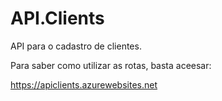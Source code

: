 # API.Clients

API para o cadastro de clientes. 

Para saber como utilizar as rotas, basta aceesar:

https://apiclients.azurewebsites.net
